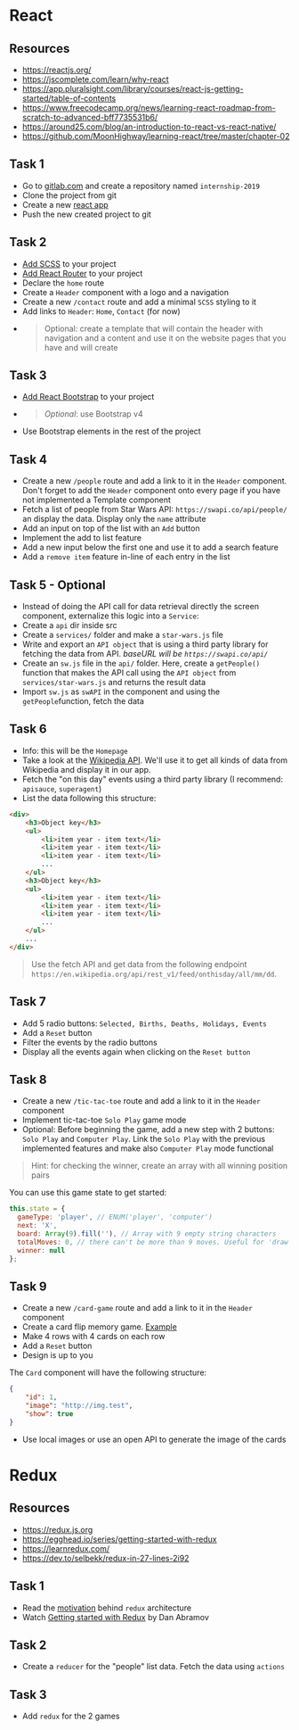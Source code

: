# React

## Resources
- https://reactjs.org/
- https://jscomplete.com/learn/why-react
- https://app.pluralsight.com/library/courses/react-js-getting-started/table-of-contents
- https://www.freecodecamp.org/news/learning-react-roadmap-from-scratch-to-advanced-bff7735531b6/
- https://around25.com/blog/an-introduction-to-react-vs-react-native/
- https://github.com/MoonHighway/learning-react/tree/master/chapter-02

## Task 1
- Go to [gitlab.com](https://gitlab.com/) and create a repository named `internship-2019`
- Clone the project from git
- Create a new [react app](https://reactjs.org/docs/create-a-new-react-app.html#create-react-app)
- Push the new created project to git

## Task 2
- [Add SCSS](https://facebook.github.io/create-react-app/docs/adding-a-sass-stylesheet) to your project
- [Add React Router](https://reacttraining.com/react-router/web/guides/quick-start) to your project
- Declare the `home` route
- Create a `Header` component with a logo and a navigation
- Create a new `/contact` route and add a minimal `SCSS` styling to it
- Add links to `Header`: `Home`, `Contact` (for now)
- > Optional: create a template that will contain the header with navigation and a content and use it on the website pages that you have and will create

## Task 3
- [Add React Bootstrap](https://react-bootstrap.github.io/) to your project
- > *Optional*: use Bootstrap v4
- Use Bootstrap elements in the rest of the project

## Task 4
- Create a new `/people` route and add a link to it in the `Header` component. Don't forget to add the `Header` component onto every page if you have not implemented a Template component
- Fetch a list of people from Star Wars API: `https://swapi.co/api/people/` an display the data. Display only the `name` attribute
- Add an input on top of the list with an `Add` button
- Implement the add to list feature
- Add a new input below the first one and use it to add a search feature
- Add a `remove item` feature in-line of each entry in the list

## Task 5 - Optional
- Instead of doing the API call for data retrieval directly the screen component, externalize this logic into a `Service`:
- Create a `api` dir inside src
- Create a `services/` folder and make a `star-wars.js` file
- Write and export an `API object` that is using a third party library for fetching the data from API. *baseURL will be `https://swapi.co/api/`*
- Create an `sw.js` file in the `api/` folder. Here, create a `getPeople()` function that makes the API call using the `API object` from `services/star-wars.js` and returns the result data
- Import `sw.js` as `swAPI` in the component and using the `getPeople`function, fetch the data

## Task 6
- Info: this will be the `Homepage`
- Take a look at the [Wikipedia API](https://en.wikipedia.org/api/rest_v1/). We'll use it to get all kinds of data from Wikipedia and display it in our app.
- Fetch the "on this day" events using a third party library (I recommend: `apisauce`, `superagent`)
- List the data following this structure:
```html
<div>
    <h3>Object key</h3>
    <ul>
        <li>item year - item text</li>
        <li>item year - item text</li>
        <li>item year - item text</li>
        ...
    </ul>
    <h3>Object key</h3>
    <ul>
        <li>item year - item text</li>
        <li>item year - item text</li>
        <li>item year - item text</li>
        ...
    </ul>
    ...
</div>
```

> Use the fetch API and get data from the following endpoint `https://en.wikipedia.org/api/rest_v1/feed/onthisday/all/mm/dd`.

## Task 7
- Add 5 radio buttons: `Selected, Births, Deaths, Holidays, Events`
- Add a `Reset` button
- Filter the events by the radio buttons
- Display all the events again when clicking on the `Reset button`

## Task 8
- Create a new `/tic-tac-toe` route and add a link to it in the `Header` component
- Implement tic-tac-toe `Solo Play` game mode
- Optional: Before beginning the game, add a new step with 2 buttons: `Solo Play` and `Computer Play`. Link the `Solo Play` with the previous implemented features and make also `Computer Play` mode functional

> Hint: for checking the winner, create an array with all winning position pairs

You can use this game state to get started:
```js
this.state = {
  gameType: 'player', // ENUM('player', 'computer')
  next: 'X',
  board: Array(9).fill(''), // Array with 9 empty string characters
  totalMoves: 0, // there can't be more than 9 moves. Useful for 'draw' result
  winner: null
};
```

## Task 9
- Create a new `/card-game` route and add a link to it in the `Header` component
- Create a card flip memory game. [Example](https://www.webgamesonline.com/memory/)
- Make 4 rows with 4 cards on each row
- Add a `Reset` button
- Design is up to you

The `Card` component will have the following structure:
```json
{
    "id": 1,
    "image": "http://img.test",
    "show": true
}
```

- Use local images or use an open API to generate the image of the cards


# Redux

## Resources
- https://redux.js.org
- https://egghead.io/series/getting-started-with-redux
- https://learnredux.com/
- https://dev.to/selbekk/redux-in-27-lines-2i92

## Task 1
- Read the [motivation](https://redux.js.org/introduction/motivation) behind `redux` architecture
- Watch [Getting started with Redux](https://egghead.io/series/getting-started-with-redux) by Dan Abramov

## Task 2
- Create a `reducer` for the "people" list data. Fetch the data using `actions`

## Task 3
- Add `redux` for the 2 games
